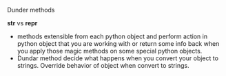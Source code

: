 Dunder methods 

__str__ vs __repr__

- methods extensible from each python object and perform action in python object that you are working with or return some info back when you 
apply those magic methods on some special python objects.
- Dundar method decide what happens when you convert your object to strings. Override behavior of object when convert to strings. 